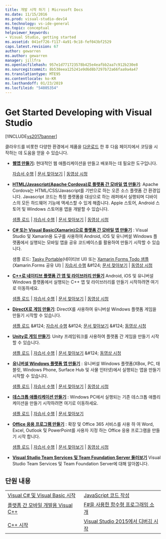```yaml
---
title: 개발 시작 하기 | Microsoft Docs
ms.date: 11/15/2016
ms.prod: visual-studio-dev14
ms.technology: vs-ide-general
ms.topic: conceptual
helpviewer_keywords:
- Visual Studio, getting started
ms.assetid: 041ef726-f117-4a91-9c18-fef043bf2529
caps.latest.revision: 67
author: gewarren
ms.author: gewarren
manager: jillfra
ms.openlocfilehash: 957e1d771723578b425e4eafbb2aa7c912b230e8
ms.sourcegitcommit: 8b538eea125241e9d6d8b7297b72a66faa9a4a47
ms.translationtype: MTE95
ms.contentlocale: ko-KR
ms.lasthandoff: 01/23/2019
ms.locfileid: "54805354"
---
```

# <a name="get-started-developing-with-visual-studio"></a>Get Started Developing with Visual Studio
[!INCLUDE[vs2017banner](../includes/vs2017banner.md)]

클라우드를 비롯한 다양한 환경에서 제품을 [다운로드](http://www.visualstudio.com/community) 한 후 다음 페이지에서 코딩을 시작하는 데 도움을 얻을 수 있습니다.

-   **[웹앱 만들기](https://www.visualstudio.com/features/modern-web-tooling-vs):** 현대적인 웹 애플리케이션을 만들고 배포하는 데 필요한 도구입니다.

     [자습서 수행](https://docs.asp.net/en/latest/tutorials/your-first-aspnet-application.html) &#124;                               [문서 찾아보기](https://docs.asp.net/) &#124;                                   [동영상 시청](http://www.asp.net/vnext)

-   **[HTML/Javascript(Apache Cordova)로 플랫폼 간 모바일 앱 만들기](http://taco.visualstudio.com/docs/get-started-first-mobile-app/)**: Apache Cordova는 HTML/CSS/Javascript를 기반으로 하는 오픈 소스 플랫폼 간 환경입니다.  Javascript 코드는 특정 플랫폼을 대상으로 하는 래퍼에서 실행되며 디바이스의 모든 하드웨어 기능에 액세스할 수 있게 해줍니다. Apple 스토어, Android 스토어 및 Windows 스토어용 앱을 개발할 수 있습니다.

     [샘플 로드](https://github.com/Microsoft/cordova-samples/tree/master/todo-angularjs) &#124;   [자습서 수행](http://taco.visualstudio.com/docs/get-started-first-mobile-app/) &#124;                               [문서 찾아보기](http://taco.visualstudio.com/docs/get-started-vs-tools-apache-cordova/) &#124;                                [동영상 시청](https://channel9.msdn.com/Blogs/Seth-Juarez/Getting-Started-with-Apache-Cordova-in-Visual-Studio)

-   **[C# 또는 Visual Basic(Xamarin)으로 플랫폼 간 모바일 앱 만들기](../cross-platform/visual-studio-and-xamarin.md)** : Visual Studio 및 Xamarin용 도구를 사용하여 Android, iOS 및 유니버설 Windows 플랫폼에서 실행되는 모바일 앱을 공유 코드베이스를 활용하여 만들기 시작할 수 있습니다.

     샘플 로드: [Tasky Portable](http://developer.xamarin.com/samples/mobile/TaskyPortable/)(네이티브 UI) 또는 [Xamarin Forms Todo 샘플](https://github.com/xamarin/xamarin-forms-samples/tree/master/Todo)(Xamarin.Forms 공유 UI) &#124; [자습서 수행](https://msdn.microsoft.com/library/dn879698\(v=vs.140\).aspx) &#124; [문서 찾아보기](https://msdn.microsoft.com/library/mt299001.aspx) &#124; [동영상 시청](https://channel9.msdn.com/Series/Cross-Platform-Development-with-Xamarin--Visual-Studio/01)

-   **[C++로 네이티브 플랫폼 간 앱 및 라이브러리 만들기](https://www.visualstudio.com/explore/cplusplus-mdd-vs.aspx)** Android, iOS 및 유니버설 Windows 플랫폼에서 실행되는 C++ 앱 및 라이브러리를 만들기 시작하려면 여기로 이동하세요.

     [샘플 로드](https://code.msdn.microsoft.com/MoreTeaPots-Android-a9bd8549) &#124;   [자습서 수행](https://msdn.microsoft.com/library/dn707595.aspx) &#124;                               [문서 찾아보기](https://msdn.microsoft.com/library/dn707591.aspx) &#124;                                [동영상 시청](https://channel9.msdn.com/Series/ConnectOn-Demand/239)

-   **[DirectX로 게임 만들기](https://msdn.microsoft.com/library/windows/desktop/ee663274\(v=vs.85\).aspx)**: DirectX를 사용하여 유니버설 Windows 플랫폼 게임을 만들기 시작할 수 있습니다.

     [샘플 로드](https://msdn.microsoft.com/library/windows/desktop/bb153300\(v=vs.85\).aspx) &#124;                    [자습서 수행](https://msdn.microsoft.com/library/windows/desktop/bb153264\(v=vs.85\).aspx) &#124;                               [문서 찾아보기](https://msdn.microsoft.com/library/windows/desktop/ee663274\(v=vs.85\).aspx) &#124;                                [동영상 시청](https://channel9.msdn.com/Series/Introduction-to-C-and-DirectX-Game-Development/01)

-   **[Unity로 게임 만들기](../cross-platform/visual-studio-tools-for-unity.md)**: Unity 프레임워크를 사용하여 플랫폼 간 게임을 만들기 시작할 수 있습니다.

     [샘플 로드](http://unity3d.com/learn/resources/downloads) &#124;                    [자습서 수행](http://unity3d.com/learn/tutorials/projects/roll-ball-tutorial) &#124;                               [문서 찾아보기](https://msdn.microsoft.com/library/dn940019\(v=vs.140\).aspx) &#124;                                [동영상 시청](https://www.youtube.com/playlist?list=PLReL099Y5nRfseAg0k1SJOlpqdcsDs8Em)

-   **[유니버설 Windows 플랫폼 앱 만들기](https://dev.windows.com/windows-apps)** : 유니버설 Windows 플랫폼(XBox, PC, 태블릿, Windows Phone, Surface Hub 및 사물 인터넷)에서 실행되는 앱을 만들기 시작할 수 있습니다.

     [샘플 로드](https://github.com/Microsoft/Windows-universal-samples) &#124;                    [자습서 수행](https://msdn.microsoft.com/library/windows/apps/dn765018.aspx) &#124;                               [문서 찾아보기](https://dev.windows.com) &#124;                                [동영상 시청](https://channel9.msdn.com/Blogs/One-Dev-Minute/Getting-started-with-Windows-10)

-   **[데스크톱 애플리케이션 만들기](https://dev.windows.com/desktop)** : Windows PC에서 실행되는 기존 데스크톱 애플리케이션을 만들기 시작하려면 여기로 이동하세요.

     [샘플 로드](https://github.com/microsoft/windows-classic-samples) &#124;                     [자습서 수행](https://msdn.microsoft.com/library/dd492171.aspx) &#124;                               [문서 찾아보기](https://dev.windows.com/desktop)

-   **[Office 응용 프로그램 만들기](https://msdn.microsoft.com/library/fp161347.aspx)**  : 확장 및 Office 365 서비스를 사용 하 여 Word, Excel, Outlook 및 PowerPoint를 사용자 지정 하는 Office 응용 프로그램을 만들기 시작 합니다.

     [샘플 로드](https://code.msdn.microsoft.com/office365/) &#124;                    [자습서 수행](http://dev.office.com/getting-started/office365apis) &#124;                               [문서 찾아보기](https://msdn.microsoft.com/office/aa905340.aspx) &#124;                                [동영상 시청](http://dev.office.com/videos)

-   **[Visual Studio Team Services 및 Team Foundation Server 둘러보기](https://www.visualstudio.com/products/visual-studio-team-services-vs)**  Visual Studio Team Services 및 Team Foundation Server에 대해 알아봅니다.

## <a name="in-this-section"></a>단원 내용

|||
|-|-|
|[Visual C# 및 Visual Basic 시작](../ide/getting-started-with-visual-csharp-and-visual-basic.md)|[JavaScript 코드 작성](http://msdn.microsoft.com/library/cte3c772\(v=vs.94\).aspx)|
|[플랫폼 간 모바일 개발용 Visual C++](../cross-platform/visual-cpp-for-cross-platform-mobile-development.md)|[F#을 사용한 함수형 프로그래밍 소개](http://msdn.microsoft.com/library/vstudio/dd233147.aspx)|
|[C++ 시작](../ide/getting-started-with-cpp-in-visual-studio.md)|[Visual Studio 2015에서 디버깅 시작](../ide/getting-started-with-debugging-in-visual-studio-2015.md)|
